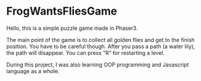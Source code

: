 # FrogWantsFliesGame
Hello, this is a simple puzzle game made in Phaser3.

The main point of the game is to collect all golden flies and get to the finish position.
You have to be careful though. After you pass a path (a water lily), the path will disappear.
You can press "R" for restarting a level. 

During this project, I was also learning OOP programming and Javascript language as a whole.
